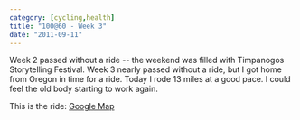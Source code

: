```yaml
---
category: [cycling,health]
title: "100@60 - Week 3"
date: "2011-09-11"
---
```


Week 2 passed without a ride -- the weekend was filled with Timpanogos Storytelling Festival. Week 3 nearly passed without a ride, but I got home from Oregon in time for a ride. Today I rode 13 miles at a good pace. I could feel the old body starting to work again.

This is the ride: [Google Map](http://g.co/maps/4exgt)
